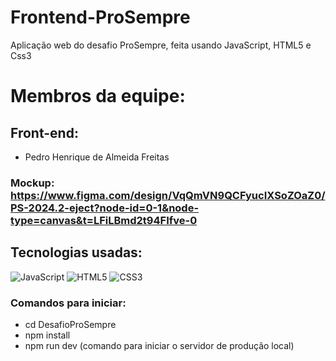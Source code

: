 # Frontend-ProSempre
Aplicação web do desafio ProSempre, feita usando JavaScript, HTML5 e Css3

# Membros da equipe:
## Front-end: 
- Pedro Henrique de Almeida Freitas

### Mockup: https://www.figma.com/design/VqQmVN9QCFyucIXSoZOaZ0/PS-2024.2-eject?node-id=0-1&node-type=canvas&t=LFiLBmd2t94FIfve-0

## Tecnologias usadas: 
![JavaScript](https://img.shields.io/badge/javascript-%23323330.svg?style=for-the-badge&logo=javascript&logoColor=%23F7DF1E)
![HTML5](https://img.shields.io/badge/html5-%23E34F26.svg?style=for-the-badge&logo=html5&logoColor=white)
![CSS3](https://img.shields.io/badge/css3-%231572B6.svg?style=for-the-badge&logo=css3&logoColor=white)

### Comandos para iniciar:
  - cd DesafioProSempre
  - npm install
  - npm run dev (comando para iniciar o servidor de produção local)
    
